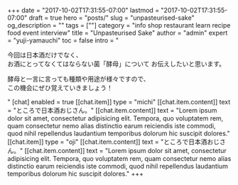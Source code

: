 +++
date = "2017-10-02T17:31:55-07:00"
lastmod = "2017-10-02T17:31:55-07:00"
draft = true
hero = "posts/"
slug = "unpasteurised-sake"
og_description = ""
tags = [""]
category = "info shop restaurant learn recipe food event interview"
title = "Unpasteurised Sake"
author = "admin"
expert = "yuji-yamauchi"
toc = false
intro = "<p>今回は日本酒だけでなく、<br>お酒にとってなくてはならない菌「酵母」について お伝えしたいと思います。</p><p>酵母と一言に言っても種類や用途が様々ですので、<br>この機会にぜひ覚えていきましょう！</p>"
[chat]
  enabled = true
  [[chat.item]]
    type = "michi"
    [[chat.item.content]]
      text = "ところで日本酒おじさん。"
    [[chat.item.content]]
      text = "Lorem ipsum dolor sit amet, consectetur adipisicing elit. Tempora, quo voluptatem rem, quam consectetur nemo alias distinctio earum reiciendis iste commodi, quod nihil repellendus laudantium temporibus dolorum hic suscipit dolores."
  [[chat.item]]
    type = "oji"
    [[chat.item.content]]
      text = "ところで日本酒おじさん。"
    [[chat.item.content]]
      text = "Lorem ipsum dolor sit amet, consectetur adipisicing elit. Tempora, quo voluptatem rem, quam consectetur nemo alias distinctio earum reiciendis iste commodi, quod nihil repellendus laudantium temporibus dolorum hic suscipit dolores."
+++

